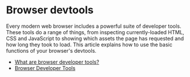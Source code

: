 # Browser devtools

Every modern web browser includes a powerful suite of developer tools. These tools do a range of things, from inspecting currently-loaded HTML, CSS and JavaScript to showing which assets the page has requested and how long they took to load. This article explains how to use the basic functions of your browser's devtools.

- [What are browser developer tools?](https://developer.mozilla.org/en-US/docs/Learn/Common_questions/What_are_browser_developer_tools)
- [Browser Developer Tools](https://www.geeksforgeeks.org/browser-developer-tools/)
